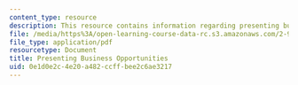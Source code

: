```yaml
---
content_type: resource
description: This resource contains information regarding presenting business opportunities.
file: /media/https%3A/open-learning-course-data-rc.s3.amazonaws.com/2-96-management-in-engineering-fall-2012/0e1d0e2c4e20a482ccffbee2c6ae3217_MIT2_96F12_read01.pdf
file_type: application/pdf
resourcetype: Document
title: Presenting Business Opportunities
uid: 0e1d0e2c-4e20-a482-ccff-bee2c6ae3217
---
```

